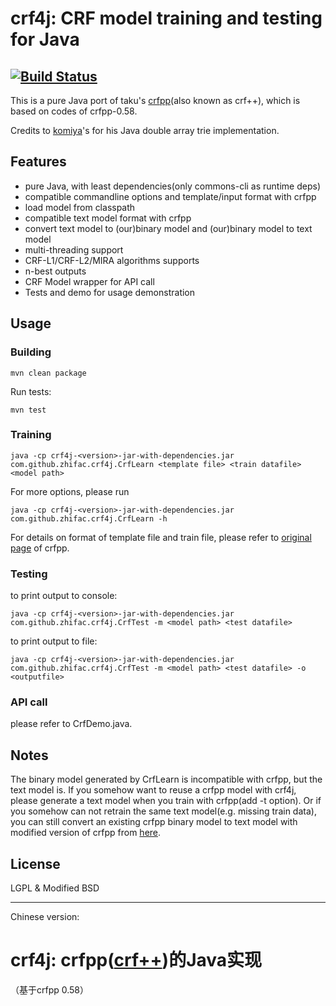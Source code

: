 # crf4j: CRF model training and testing for Java #

[![Build Status](https://travis-ci.org/zhifac/crf4j.svg?branch=0.58)](https://travis-ci.org/zhifac/crf4j)
----

This is a pure Java port of taku's [crfpp](http://taku910.github.io/crfpp/ "crfpp")(also known as crf++), which is based on codes of crfpp-0.58.

Credits to [komiya](https://github.com/komiya-atsushi/darts-java)'s for his Java double array trie implementation.

## Features ##

- pure Java, with least dependencies(only commons-cli as runtime deps)
- compatible commandline options and template/input format with crfpp
- load model from classpath
- compatible text model format with crfpp
- convert text model to (our)binary model and (our)binary model to text model
- multi-threading support
- CRF-L1/CRF-L2/MIRA algorithms supports
- n-best outputs
- CRF Model wrapper for API call
- Tests and demo for usage demonstration

## Usage ##

### Building ###

    mvn clean package

Run tests:

	mvn test

### Training ###

	java -cp crf4j-<version>-jar-with-dependencies.jar com.github.zhifac.crf4j.CrfLearn <template file> <train datafile> <model path>

For more options, please run

	java -cp crf4j-<version>-jar-with-dependencies.jar com.github.zhifac.crf4j.CrfLearn -h

For details on format of template file and train file, please refer to [original page](http://taku910.github.io/crfpp/) of crfpp.

### Testing ###
to print output to console:

	java -cp crf4j-<version>-jar-with-dependencies.jar com.github.zhifac.crf4j.CrfTest -m <model path> <test datafile>

to print output to file:

	java -cp crf4j-<version>-jar-with-dependencies.jar com.github.zhifac.crf4j.CrfTest -m <model path> <test datafile> -o <outputfile>

### API call ###
please refer to CrfDemo.java.

## Notes ##

The binary model generated by CrfLearn is incompatible with crfpp, but the text model is. If you somehow want to reuse a crfpp model with crf4j, please generate a text model when you train with crfpp(add -t option). Or if you somehow can not retrain the same text model(e.g. missing train data), you can still convert an existing crfpp binary model to text model with modified version of crfpp from [here](https://github.com/zhifac/crfpp).

## License ##

LGPL & Modified BSD

----------

Chinese version:

# crf4j: crfpp([crf++](http://taku910.github.io/crfpp/))的Java实现 #

（基于crfpp 0.58）
